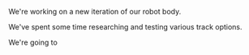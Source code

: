 
We're working on a new iteration of our robot body.

We've spent some time researching and testing various track options.

We're going to 

